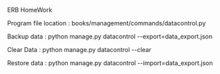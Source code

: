 ERB HomeWork



Program file location :
books/management/commands/datacontrol.py



Backup data :
python manage.py datacontrol --export=data_export.json


Clear Data :
python manage.py datacontrol --clear


Restore data :
python manage.py datacontrol --import=data_export.json
